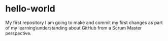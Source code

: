# hello-world
My first repository
I am going to make and commit my first changes as part of my learning\understanding about GitHub from a Scrum Master perspective.

